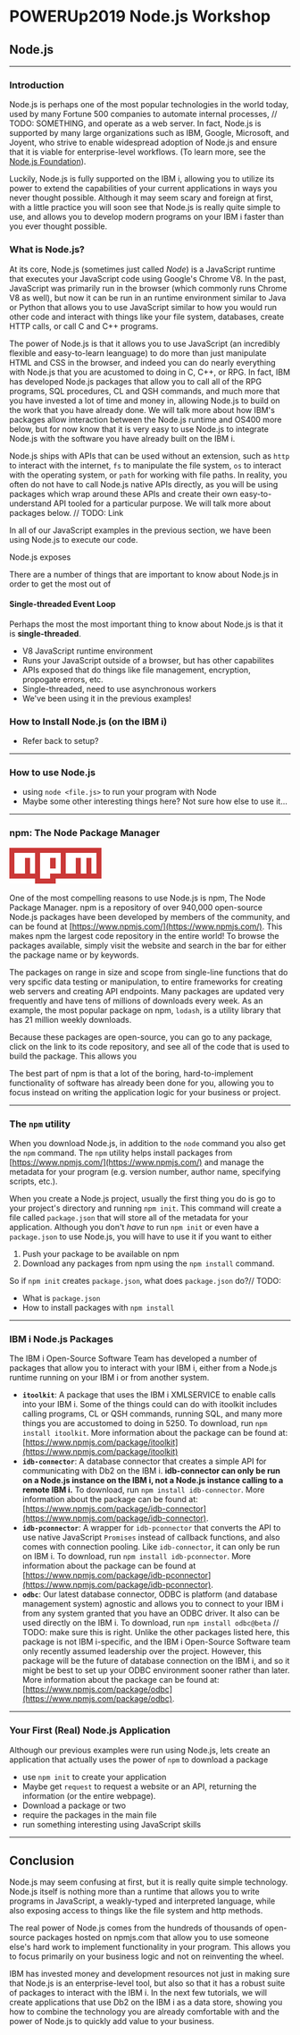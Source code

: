 # POWERUp2019 Node.js Workshop

## Node.js

---

### **Introduction**

Node.js is perhaps one of the most popular technologies in the world today, used by many Fortune 500 companies to automate internal processes, // TODO: SOMETHING, and operate as a web server. In fact, Node.js is supported by many large organizations such as IBM, Google, Microsoft, and Joyent, who strive to enable widespread adoption of Node.js and ensure that it is viable for enterprise-level workflows. (To learn more, see the [Node.js Foundation](https://foundation.nodejs.org/)).

Luckily, Node.js is fully supported on the IBM i, allowing you to utilize its power to extend the capabilities of your current applications in ways you never thought possible. Although it may seem scary and foreign at first, with a little practice you will soon see that Node.js is really quite simple to use, and allows you to develop modern programs on your IBM i faster than you ever thought possible.

### **What is Node.js?**

At its core, Node.js (sometimes just called _Node_) is a JavaScript runtime that executes your JavaScript code using Google's Chrome V8. In the past, JavaScript was primarily run in the browser (which commonly runs Chrome V8 as well), but now it can be run in an runtime environment similar to Java or Python that allows you to use JavaScript similar to how you would run other code and interact with things like your file system, databases, create HTTP calls, or call C and C++ programs.

The power of Node.js is that it allows you to use JavaScript (an incredibly flexible and easy-to-learn leanguage) to do more than just manipulate HTML and CSS in the browser, and indeed you can do nearly everything with Node.js that you are acustomed to doing in C, C++, or RPG. In fact, IBM has developed Node.js packages that allow you to call all of the RPG programs, SQL procedures, CL and QSH commands, and much more that you have invested a lot of time and money in, allowing Node.js to build on the work that you have already done. We will talk more about how IBM's packages allow interaction between the Node.js runtime and OS400 more below, but for now know that it is very easy to use Node.js to integrate Node.js with the software you have already built on the IBM i.

Node.js ships with APIs that can be used without an extension, such as `http` to interact with the internet, `fs` to manipulate the file system, `os` to interact with the operating system, or `path` for working with file paths. In reality, you often do not have to call Node.js native APIs directly, as you will be using packages which wrap around these APIs and create their own easy-to-understand API tooled for a particular purpose. We will talk more about packages below. // TODO: Link

In all of our JavaScript examples in the previous section, we have been using Node.js to execute our code. 

Node.js exposes

There are a number of things that are important to know about Node.js in order to get the most out of 

#### Single-threaded Event Loop

Perhaps the most the most important thing to know about Node.js is that it is **single-threaded**.



* V8 JavaScript runtime environment
* Runs your JavaScript outside of a browser, but has other capabilites
* APIs exposed that do things like file management, encryption, propogate errors, etc.
* Single-threaded, need to use asynchronous workers
* We've been using it in the previous examples!

### **How to Install Node.js (on the IBM i)**

* Refer back to setup?

---

### **How to use Node.js**

* using `node <file.js>` to run your program with Node
* Maybe some other interesting things here? Not sure how else to use it...

---

### **npm: The Node Package Manager**

![alt text](npm.png "Logo Title Text 1")

One of the most compelling reasons to use Node.js is npm, The Node Package Manager. npm is a repository of over 940,000 open-source Node.js packages have been developed by members of the community, and can be found at [https://www.npmjs.com/](https://www.npmjs.com/). This makes npm the largest code repository in the entire world! To browse the packages available, simply visit the website and search in the bar for either the package name or by keywords.

The packages on range in size and scope from single-line functions that do very spcific data testing or manipulation, to entire frameworks for creating web servers and creating API endpoints. Many packages are updated very frequently and have tens of millions of downloads every week. As an example, the most popular package on npm, `lodash`, is a utility library that has 21 million weekly downloads.

Because these packages are open-source, you can go to any package, click on the link to its code repository, and see all of the code that is used to build the package. This allows you 

The best part of npm is that a lot of the boring, hard-to-implement functionality of software has already been done for you, allowing you to focus instead on writing the application logic for your business or project.

---

### **The `npm` utility**

When you download Node.js, in addition to the `node` command you also get the `npm` command. The `npm` utility helps install packages from [https://www.npmjs.com/](https://www.npmjs.com/) and manage the metadata for your program (e.g. version number, author name, specifying scripts, etc.).

When you create a Node.js project, usually the first thing you do is go to your project's directory and running `npm init`. This command will create a file called `package.json` that will store all of the metadata for your application. Although you don't _have_ to run `npm init` or even have a `package.json` to use Node.js, you will have to use it if you want to either

1. Push your package to be available on npm
2. Download any packages from npm using the `npm install` command.

So if `npm init` creates `package.json`, what does `package.json` do?// TODO:
* What is `package.json`
* How to install packages with `npm install`

---

### **IBM i Node.js Packages**

The IBM i Open-Source Software Team has developed a number of packages that allow you to interact with your IBM i, either from a Node.js runtime running on your IBM i or from another system.

* **`itoolkit`**: A package that uses the IBM i XMLSERVICE to enable calls into your IBM i. Some of the things could can do with itoolkit includes calling programs, CL or QSH commands, running SQL, and many more things you are accustomed to doing in 5250. To download, run `npm install itoolkit`. More information about the package can be found at: [https://www.npmjs.com/package/itoolkit](https://www.npmjs.com/package/itoolkit)
* **`idb-connector`**: A database connector that creates a simple API for communicating with Db2 on the IBM i. **idb-connector can only be run on a Node.js instance on the IBM i, not a Node.js instance calling to a remote IBM i.** To download, run `npm install idb-connector`. More information about the package can be found at: [https://www.npmjs.com/package/idb-connector](https://www.npmjs.com/package/idb-connector).
* **`idb-pconnector`**: A wrapper for `idb-pconnector` that converts the API to use native JavaScript `Promises` instead of callback functions, and also comes with connection pooling. Like `idb-connector`, it can only be run on IBM i. To download, run `npm install idb-pconnector`. More information about the package can be found at [https://www.npmjs.com/package/idb-pconnector](https://www.npmjs.com/package/idb-pconnector).
* **`odbc`**: Our latest database connector, ODBC is platform (and database management system) agnostic and allows you to connect to your IBM i from any system granted that you have an ODBC driver. It also can be used directly on the IBM i. To download, run `npm install odbc@beta` // TODO: make sure this is right. Unlike the other packages listed here, this package is not IBM i-specific, and the IBM i Open-Source Software team only recently assumed leadership over the project. However, this package will be the future of database connection on the IBM i, and so it might be best to set up your ODBC environment sooner rather than later. More information about the package can be found at: [https://www.npmjs.com/package/odbc](https://www.npmjs.com/package/odbc).

---

### **Your First (Real) Node.js Application**

Although our previous examples were run using Node.js, lets create an application that actually uses the power of `npm` to download a package
* use `npm init` to create your application
*  Maybe get `request` to request a website or an API, returning the information (or the entire webpage).
* Download a package or two
* require the packages in the main file
* run something interesting using JavaScript skills

---

## **Conclusion**

Node.js may seem confusing at first, but it is really quite simple technology. Node.js itself is nothing more than a runtime that allows you to write programs in JavaScript, a weakly-typed and interpreted language, while also exposing access to things like the file system and http methods.

The real power of Node.js comes from the hundreds of thousands of open-source packages hosted on npmjs.com that allow you to use someone else's hard work to implement functionality in your program. This allows you to focus primarily on your business logic and not on reinventing the wheel.

IBM has invested money and development resources not just in making sure that Node.js is an enterprise-level tool, but also so that it has a robust suite of packages to interact with the IBM i. In the next few tutorials, we will create applications that use Db2 on the IBM i as a data store, showing you how to combine the technology you are already comfortable with and the power of Node.js to quickly add value to your business.